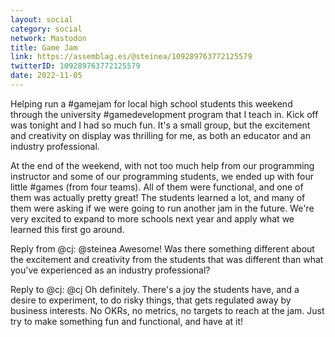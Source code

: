 ```yaml
---
layout: social
category: social
network: Mastodon
title: Game Jam
link: https://assemblag.es/@steinea/109289763772125579
twitterID: 109289763772125579
date: 2022-11-05
---
```


Helping run a #gamejam for local high school students this weekend through the university #gamedevelopment program that I teach in. Kick off was tonight and I had so much fun. It's a small group, but the excitement and creativity on display was thrilling for me, as both an educator and an industry professional.

At the end of the weekend, with not too much help from our programming instructor and some of our programming students, we ended up with four little #games (from four teams). All of them were functional, and one of them was actually pretty great! The students learned a lot, and many of them were asking if we were going to run another jam in the future. We're very excited to expand to more schools next year and apply what we learned this first go around.


Reply from @cj: @steinea Awesome! Was there something different about the excitement and creativity from the students that was different than what you've experienced as an industry professional?

Reply to @cj: @cj Oh definitely. There's a joy the students have, and a desire to experiment, to do risky things, that gets regulated away by business interests. No OKRs, no metrics, no targets to reach at the jam. Just try to make something fun and functional, and have at it!
